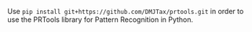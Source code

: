 Use `pip install git+https://github.com/DMJTax/prtools.git` in order to use the PRTools library for Pattern Recognition in Python. 
